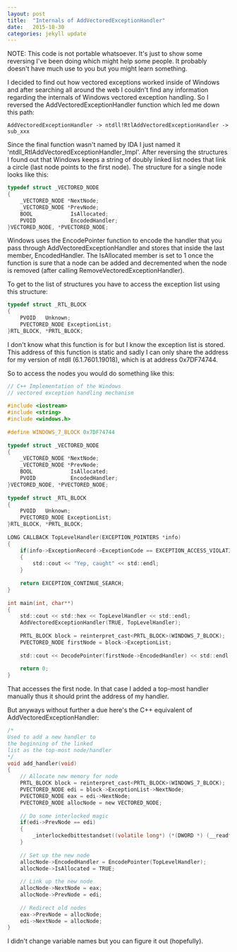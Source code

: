 ```yaml
---
layout: post
title:  "Internals of AddVectoredExceptionHandler"
date:   2015-10-30
categories: jekyll update
---
```


NOTE: This code is not portable whatsoever. It's just to show some reversing I've been doing which might help some people. It probably doesn't have much use to you but you might learn something.

I decided to find out how vectored exceptions worked inside of Windows and after searching all around the web I couldn't find any information regarding the internals of Windows vectored exception handling. So I reversed the AddVectoredExceptionHandler function which led me down this path:

```
AddVectoredExceptionHandler -> ntdll!RtlAddVectoredExceptionHandler -> sub_xxx
```

Since the final function wasn't named by IDA I just named it 'ntdll_RtlAddVectoredExceptionHandler_Impl'. After reversing the structures I found out that Windows keeps a string of doubly linked list nodes that link a circle (last node points to the first node). The structure for a single node looks like this:

```c
typedef struct _VECTORED_NODE
{
    _VECTORED_NODE *NextNode;
    _VECTORED_NODE *PrevNode;
    BOOL            IsAllocated;
    PVOID           EncodedHandler;
}VECTORED_NODE, *PVECTORED_NODE;
```

Windows uses the EncodePointer function to encode the handler that you pass through AddVectoredExceptionHandler and stores that inside the last member, EncodedHandler. The IsAllocated member is set to 1 once the function is sure that a node can be added and decremented when the node is removed (after calling RemoveVectoredExceptionHandler).

To get to the list of structures you have to access the exception list using this structure:

```c
typedef struct _RTL_BLOCK
{
    PVOID   Unknown;
    PVECTORED_NODE ExceptionList;
}RTL_BLOCK, *PRTL_BLOCK;
```

I don't know what this function is for but I know the exception list is stored. This address of this function is static and sadly I can only share the address for my version of ntdll (6.1.7601.19018), which is at address 0x7DF74744.

So to access the nodes you would do something like this:

```c
// C++ Implementation of the Windows
// vectored exception handling mechanism
 
#include <iostream>
#include <string>
#include <windows.h>
 
#define WINDOWS_7_BLOCK 0x7DF74744
 
typedef struct _VECTORED_NODE
{
    _VECTORED_NODE *NextNode;
    _VECTORED_NODE *PrevNode;
    BOOL            IsAllocated;
    PVOID           EncodedHandler;
}VECTORED_NODE, *PVECTORED_NODE;
 
typedef struct _RTL_BLOCK
{
    PVOID   Unknown;
    PVECTORED_NODE ExceptionList;
}RTL_BLOCK, *PRTL_BLOCK;
 
LONG CALLBACK TopLevelHandler(EXCEPTION_POINTERS *info)
{
    if(info->ExceptionRecord->ExceptionCode == EXCEPTION_ACCESS_VIOLATION)
    {
        std::cout << "Yep, caught" << std::endl;
    }
 
    return EXCEPTION_CONTINUE_SEARCH;
}
 
int main(int, char**)
{
    std::cout << std::hex << TopLevelHandler << std::endl;
    AddVectoredExceptionHandler(TRUE, TopLevelHandler);
 
    PRTL_BLOCK block = reinterpret_cast<PRTL_BLOCK>(WINDOWS_7_BLOCK);
    PVECTORED_NODE firstNode = block->ExceptionList;
 
    std::cout << DecodePointer(firstNode->EncodedHandler) << std::endl;
 
    return 0;
}
```

That accesses the first node. In that case I added a top-most handler manually thus it should print the address of my handler.

But anyways without further a due here's the C++ equivalent of AddVectoredExceptionHandler:

```c
/*
Used to add a new handler to
the beginning of the linked
list as the top-most node/handler
*/
void add_handler(void)
{
    // Allocate new memory for node
    PRTL_BLOCK block = reinterpret_cast<PRTL_BLOCK>(WINDOWS_7_BLOCK);
    PVECTORED_NODE edi = block->ExceptionList->NextNode;
    PVECTORED_NODE eax = edi->NextNode;
    PVECTORED_NODE allocNode = new VECTORED_NODE;
 
    // Do some interlocked magic
    if(edi->PrevNode == edi)
    {
        _interlockedbittestandset((volatile long*) (*(DWORD *) (__readfsdword(24) + 48) + 40), 0 + 2);
    }
 
    // Set up the new node
    allocNode->EncodedHandler = EncodePointer(TopLevelHandler);
    allocNode->IsAllocated = TRUE;
 
    // Link up the new node
    allocNode->NextNode = eax;
    allocNode->PrevNode = edi;
 
    // Redirect old nodes
    eax->PrevNode = allocNode;
    edi->NextNode = allocNode;
}
```

I didn't change variable names but you can figure it out (hopefully).